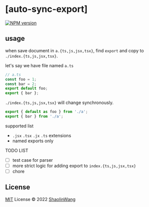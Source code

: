 # [auto-sync-export]

[![NPM version](https://img.shields.io/npm/v/auto-sync-export?color=a1b858&label=)](https://www.npmjs.com/package/auto-sync-export)

## usage
when save document in `a.{ts,js,jsx,tsx}`, find `export` and copy to `./index.{ts,js,jsx,tsx}`.

let's say we have file named `a.ts`
``` typescript
// a.ts
const foo = 1;
const bar = 2;
export default foo;
export { bar };
```
`./index.{ts,js,jsx,tsx}` will change synchronously.
``` typescript
export { default as foo } from './a';
export { bar } from './a';
```

supported list
- `.jsx` `.tsx` `.jx` `.ts` extensions
- named exports only


TODO LIST
- [ ] test case for parser
- [ ] more strict logic for adding export to `index.{ts,js,jsx,tsx}`
- [ ] chore

## License

[MIT](./LICENSE) License © 2022 [ShaolinWang](https://github.com/ShaolinWang)

